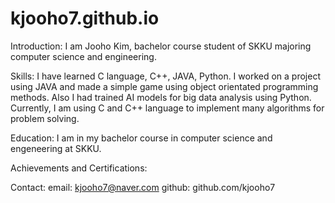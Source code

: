 # kjooho7.github.io

Introduction:
I am Jooho Kim, bachelor course student of SKKU majoring computer science and engineering.

Skills:
I have learned C language, C++, JAVA, Python. I worked on a project using JAVA and made a simple game using object orientated programming methods. Also I had trained AI models for big data analysis using Python. Currently, I am using C and  C++ language to implement many algorithms for problem solving.

Education:
I am in my bachelor course in computer science and engeneering at SKKU.

Achievements and Certifications:


Contact:
email: kjooho7@naver.com
github: github.com/kjooho7
